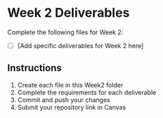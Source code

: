 # Week 2 Deliverables

Complete the following files for Week 2:

- [ ] [Add specific deliverables for Week 2 here]

## Instructions
1. Create each file in this Week2 folder  
2. Complete the requirements for each deliverable
3. Commit and push your changes
4. Submit your repository link in Canvas
